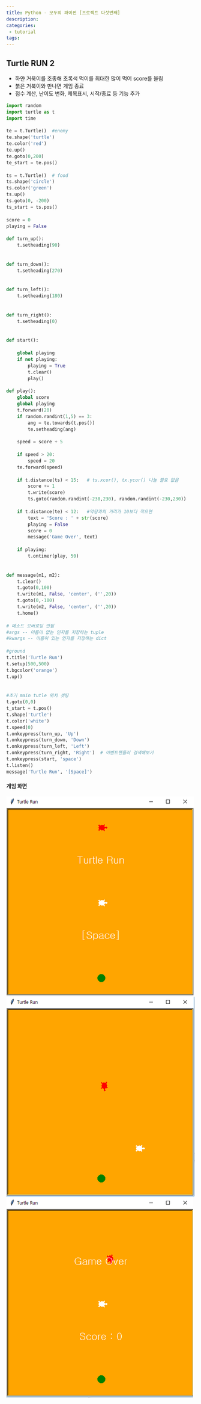 ```yaml
---
title: Python - 모두의 파이썬 [프로젝트 다섯번째]
description:
categories:
 - tutorial
tags:
---
```


## Turtle RUN 2

- 하얀 거북이를 조종해 초록색 먹이를 최대한 많이 먹어 score를 올림
- 붉은 거북이와 만나면 게임 종료
- 점수 계산, 난이도 변화, 제목표시, 시작/종료 등 기능 추가

```python
import random
import turtle as t
import time

te = t.Turtle()  #enemy
te.shape('turtle')
te.color('red')
te.up()
te.goto(0,200)
te_start = te.pos()

ts = t.Turtle()  # food
ts.shape('circle')
ts.color('green')
ts.up()
ts.goto(0, -200)
ts_start = ts.pos()

score = 0
playing = False

def turn_up():
    t.setheading(90)


def turn_down():
    t.setheading(270)

    
def turn_left():
    t.setheading(180)

    
def turn_right():
    t.setheading(0)


def start():

    global playing
    if not playing:
        playing = True
        t.clear()
        play()
        
def play():
    global score
    global playing
    t.forward(20)
    if random.randint(1,5) == 3:
        ang = te.towards(t.pos())
        te.setheading(ang)
        
    speed = score + 5

    if speed > 20:
        speed = 20
    te.forward(speed)

    if t.distance(ts) < 15:   # ts.xcor(), tx.ycor() 나눌 필요 없음
        score += 1
        t.write(score)
        ts.goto(random.randint(-230,230), random.randint(-230,230))

    if t.distance(te) < 12:   #악당과의 거리가 10보다 작으면 
        text = 'Score : ' + str(score)
        playing = False
        score = 0
        message('Game Over', text)

    if playing:
        t.ontimer(play, 50)


def message(m1, m2):
    t.clear()
    t.goto(0,100)
    t.write(m1, False, 'center', ('',20))
    t.goto(0,-100)
    t.write(m2, False, 'center', ('',20))
    t.home()

# 메소드 오버로딩 안됨
#args -- 이름이 없는 인자를 저장하는 tuple
#kwargs -- 이름이 있는 인자를 저장하는 dict

#ground
t.title('Turtle Run')
t.setup(500,500)
t.bgcolor('orange')
t.up()


#초기 main tutle 위치 셋팅
t.goto(0,0)
t_start = t.pos()
t.shape('turtle')
t.color('white')
t.speed(0)
t.onkeypress(turn_up, 'Up')
t.onkeypress(turn_down, 'Down')
t.onkeypress(turn_left, 'Left')
t.onkeypress(turn_right, 'Right')  # 이벤트핸들러 검색해보기
t.onkeypress(start, 'space')
t.listen()
message('Turtle Run', '[Space]')
```

#### 게임 화면

![turtlerun_2_1](./image/modu_python/turtlerun_2_origin.png)
![turtlerun_2_2](./image/modu_python/turtlerun_2_origin_2.png)
![turtlerun_2_3](./image/modu_python/turtlerun_2_origin_3.png)